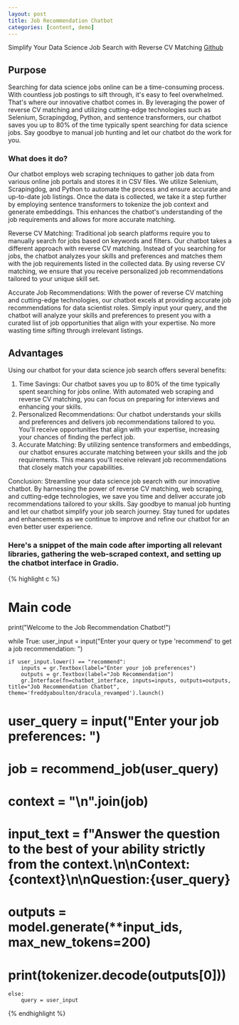 ```yaml
---
layout: post
title: Job Recommendation Chatbot 
categories: [content, demo]
---
```

Simplify Your Data Science Job Search with Reverse CV Matching
[Github][2.2]

[2.2]:https://github.com/joycechungyt/Job-Recommendation-Chatbot

## Purpose
Searching for data science jobs online can be a time-consuming process. With countless job postings to sift through, it's easy to feel overwhelmed. That's where our innovative chatbot comes in. By leveraging the power of reverse CV matching and utilizing cutting-edge technologies such as Selenium, Scrapingdog, Python, and sentence transformers, our chatbot saves you up to 80% of the time typically spent searching for data science jobs. Say goodbye to manual job hunting and let our chatbot do the work for you.

### What does it do? 
Our chatbot employs web scraping techniques to gather job data from various online job portals and stores it in CSV files. We utilize Selenium, Scrapingdog, and Python to automate the process and ensure accurate and up-to-date job listings. Once the data is collected, we take it a step further by employing sentence transformers to tokenize the job context and generate embeddings. This enhances the chatbot's understanding of the job requirements and allows for more accurate matching.

Reverse CV Matching:
Traditional job search platforms require you to manually search for jobs based on keywords and filters. Our chatbot takes a different approach with reverse CV matching. Instead of you searching for jobs, the chatbot analyzes your skills and preferences and matches them with the job requirements listed in the collected data. By using reverse CV matching, we ensure that you receive personalized job recommendations tailored to your unique skill set.

Accurate Job Recommendations:
With the power of reverse CV matching and cutting-edge technologies, our chatbot excels at providing accurate job recommendations for data scientist roles. Simply input your query, and the chatbot will analyze your skills and preferences to present you with a curated list of job opportunities that align with your expertise. No more wasting time sifting through irrelevant listings.

## Advantages
Using our chatbot for your data science job search offers several benefits:

1. Time Savings: Our chatbot saves you up to 80% of the time typically spent searching for jobs online. With automated web scraping and reverse CV matching, you can focus on preparing for interviews and enhancing your skills.
2. Personalized Recommendations: Our chatbot understands your skills and preferences and delivers job recommendations tailored to you. You'll receive opportunities that align with your expertise, increasing your chances of finding the perfect job.
3. Accurate Matching: By utilizing sentence transformers and embeddings, our chatbot ensures accurate matching between your skills and the job requirements. This means you'll receive relevant job recommendations that closely match your capabilities.

Conclusion:
Streamline your data science job search with our innovative chatbot. By harnessing the power of reverse CV matching, web scraping, and cutting-edge technologies, we save you time and deliver accurate job recommendations tailored to your skills. Say goodbye to manual job hunting and let our chatbot simplify your job search journey. Stay tuned for updates and enhancements as we continue to improve and refine our chatbot for an even better user experience.

### Here's a snippet of the main code after importing all relevant libraries, gathering the web-scraped context, and setting up the chatbot interface in Gradio. 

{% highlight c %}
# Main code
print("Welcome to the Job Recommendation Chatbot!")

while True:
    user_input = input("Enter your query or type 'recommend' to get a job recommendation: ")

    if user_input.lower() == "recommend":
        inputs = gr.Textbox(label="Enter your job preferences")
        outputs = gr.Textbox(label="Job Recommendation")
        gr.Interface(fn=chatbot_interface, inputs=inputs, outputs=outputs, title="Job Recommendation Chatbot", theme='freddyaboulton/dracula_revamped').launch()

# user_query = input("Enter your job preferences: ")
#         job = recommend_job(user_query)
#         context = "\n".join(job)

#         input_text = f"Answer the question to the best of your ability strictly from the context.\n\nContext:{context}\n\nQuestion:{user_query}
#         outputs = model.generate(**input_ids, max_new_tokens=200)
#         print(tokenizer.decode(outputs[0]))
    else:
        query = user_input
{% endhighlight %}
